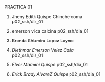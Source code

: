 
PRACTICA 01
1. Jheny Edith Quispe Chinchercoma  
   p02_ssh/dia_01
   
1. emerson vilca calcina 
   p02_ssh/dia_01

1. Brenda Shiamira Lopez Layme

1. *Diethmar Emerson Velez Calla*  
   p02_ssh/dia_01

1. *Elver Mamani Quispe*
   p02_ssh/dia_01

1. *Erick Brady AlvareZ Quispe*
   p02_ssh/dia_01